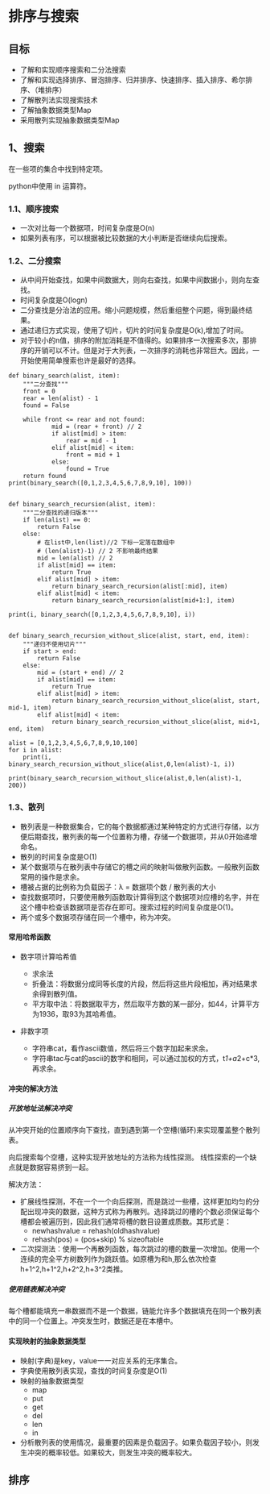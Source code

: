 # 排序与搜索
## 目标
* 了解和实现顺序搜索和二分法搜索
* 了解和实现选择排序、冒泡排序、归并排序、快速排序、插入排序、希尔排序、（堆排序）
* 了解散列法实现搜索技术
* 了解抽象数据类型Map
* 采用散列实现抽象数据类型Map

## 1、搜索
在一些项的集合中找到特定项。

python中使用 in 运算符。

### 1.1、顺序搜索
* 一次对比每一个数据项，时间复杂度是O(n)
* 如果列表有序，可以根据被比较数据的大小判断是否继续向后搜索。

### 1.2、二分搜索
* 从中间开始查找，如果中间数据大，则向右查找，如果中间数据小，则向左查找。
* 时间复杂度是O(logn)
* 二分查找是分治法的应用。缩小问题规模，然后重组整个问题，得到最终结果。
* 通过递归方式实现，使用了切片，切片的时间复杂度是O(k),增加了时间。
* 对于较小的n值，排序的附加消耗是不值得的。如果排序一次搜索多次，那排序的开销可以不计。但是对于大列表，一次排序的消耗也非常巨大。因此，一开始使用简单搜索也许是最好的选择。
```
def binary_search(alist, item):
    """二分查找"""
    front = 0
    rear = len(alist) - 1    
    found = False

    while front <= rear and not found:
            mid = (rear + front) // 2
            if alist[mid] > item:
                rear = mid - 1
            elif alist[mid] < item:
                front = mid + 1
            else:
                found = True
    return found    
print(binary_search([0,1,2,3,4,5,6,7,8,9,10], 100))


def binary_search_recursion(alist, item):
    """二分查找的递归版本"""
    if len(alist) == 0:
        return False
    else:
        # 在list中,len(list)//2 下标一定落在数组中
        # (len(alist)-1) // 2 不影响最终结果
        mid = len(alist) // 2
        if alist[mid] == item:
            return True
        elif alist[mid] > item:
            return binary_search_recursion(alist[:mid], item)
        elif alist[mid] < item:
            return binary_search_recursion(alist[mid+1:], item)

print(i, binary_search([0,1,2,3,4,5,6,7,8,9,10], i))

  
def binary_search_recursion_without_slice(alist, start, end, item):
    """递归不使用切片"""
    if start > end:
        return False
    else:
        mid = (start + end) // 2
        if alist[mid] == item:
            return True
        elif alist[mid] > item:
            return binary_search_recursion_without_slice(alist, start, mid-1, item)
        elif alist[mid] < item:
            return binary_search_recursion_without_slice(alist, mid+1, end, item)

alist = [0,1,2,3,4,5,6,7,8,9,10,100]
for i in alist:    
    print(i, binary_search_recursion_without_slice(alist,0,len(alist)-1, i))
    
print(binary_search_recursion_without_slice(alist,0,len(alist)-1, 200))
```

### 1.3、散列
* 散列表是一种数据集合，它的每个数据都通过某种特定的方式进行存储，以方便后期查找，散列表的每一个位置称为槽，存储一个数据项，并从0开始递增命名。  
* 散列的时间复杂度是O(1)
* 某个数据项与在散列表中存储它的槽之间的映射叫做散列函数。一般散列函数常用的操作是求余。
* 槽被占据的比例称为负载因子：λ = 数据项个数 / 散列表的大小
* 查找数据项时，只要使用散列函数取计算得到这个数据项对应槽的名字，并在这个槽中检查该数据项是否存在即可。搜索过程的时间复杂度是O(1)。
* 两个或多个数据项存储在同一个槽中，称为冲突。

#### 常用哈希函数
* 数字项计算哈希值
    * 求余法
    * 折叠法：将数据分成同等长度的片段，然后将这些片段相加，再对结果求余得到散列值。
    * 平方取中法：将数据取平方，然后取平方数的某一部分，如44，计算平方为1936，取93为其哈希值。

* 非数字项
    * 字符串cat，看作ascii数值，然后将三个数字加起来求余。
    * 字符串tac与cat的ascii的数字和相同，可以通过加权的方式，t*1+a*2+c*3,再求余。

#### 冲突的解决方法

##### 开放地址法解决冲突
从冲突开始的位置顺序向下查找，直到遇到第一个空槽(循环)来实现覆盖整个散列表。

向后搜索每个空槽，这种实现开放地址的方法称为线性探测。
线性探索的一个缺点就是数据容易挤到一起。

解决方法：
* 扩展线性探测，不在一个一个向后探测，而是跳过一些槽，这样更加均匀的分配出现冲突的数据，这种方式称为再散列。选择跳过的槽的个数必须保证每个槽都会被遍历到，因此我们通常将槽的数目设置成质数。其形式是：
    * newhashvalue = rehash(oldhashvalue)
    * rehash(pos) = (pos+skip) % sizeoftable
* 二次探测法：使用一个再散列函数，每次跳过的槽的数量一次增加。使用一个连续的完全平方树数列作为跳跃值。如原槽为和h,那么依次检查h+1^2,h+1^2,h+2^2,h+3^2类推。


##### 使用链表解决冲突
每个槽都能填充一串数据而不是一个数据，链能允许多个数据填充在同一个散列表中的同一个位置上。冲突发生时，数据还是在本槽中。

#### 实现映射的抽象数据类型
* 映射(字典)是key，value一一对应关系的无序集合。
* 字典使用散列表实现，查找的时间复杂度是O(1)
* 映射的抽象数据类型
    * map
    * put
    * get
    * del
    * len
    * in
* 分析散列表的使用情况，最重要的因素是负载因子。如果负载因子较小，则发生冲突的概率较低。如果较大，则发生冲突的概率较大。
 

## 排序




